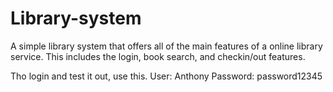 # Library-system
A simple library system that offers all of the main features of a online library service.
This includes the  login, book search, and  checkin/out features.

Tho login and test it out, use this.
User:  Anthony
Password: password12345
